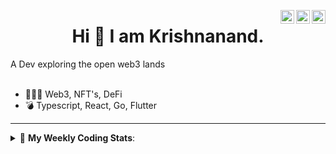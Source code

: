 <a href="https://twitter.com/incrypto32" target="_blank" rel="nofollow"><img align="right" alt="Pratik's Twitter" width="22px" src="https://cdn.jsdelivr.net/npm/simple-icons@v3/icons/twitter.svg" /></a><a href="https://www.linkedin.com/in/incrypto32" target="_blank" rel="nofollow"><img align="right" alt="Pratik's Linkdein" width="22px" src="https://cdn.jsdelivr.net/npm/simple-icons@v3/icons/linkedin.svg" /></a><a href="https://www.instagram.com/incrypto32" target="_blank" rel="nofollow"><img align="right" alt="Insta" width="22px" src="https://cdn.jsdelivr.net/npm/simple-icons@v3/icons/instagram.svg" /></a>

<center><h1> Hi 👋 I am Krishnanand. </h1></center>
A Dev exploring the open web3 lands

 <br /> 
 <br /> 

 
- 👨🏽‍💻  Web3, NFT's, DeFi
- 💣  Typescript, React, Go, Flutter
<!-- - 🌐 Visit my [porfolio website](https://incrypt32.github.io/) for complete background and contact. -->


---


<details> 
 <summary>🤖 <b>My Weekly Coding Stats</b>: </summary>
<br>

<!--START_SECTION:waka-->

```text
Rust              7 hrs 15 mins   ██████████████▓░░░░░░░░░░   59.06 %
TypeScript        2 hrs 42 mins   █████▓░░░░░░░░░░░░░░░░░░░   22.08 %
JSON              1 hr 17 mins    ██▓░░░░░░░░░░░░░░░░░░░░░░   10.51 %
YAML              24 mins         ▓░░░░░░░░░░░░░░░░░░░░░░░░   03.30 %
TOML              14 mins         ▓░░░░░░░░░░░░░░░░░░░░░░░░   02.00 %
Other             9 mins          ▒░░░░░░░░░░░░░░░░░░░░░░░░   01.25 %
```

<!--END_SECTION:waka-->

</details>


